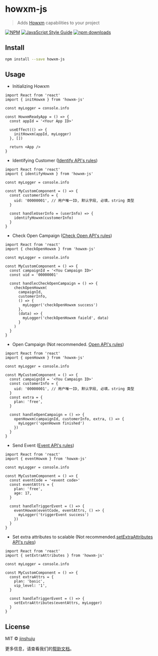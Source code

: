 # howxm-js

> Adds [Howxm](https://howxm.com/) capabilities to your project

[![NPM](https://img.shields.io/npm/v/howxm-js.svg)](https://www.npmjs.com/package/howxm-js)
[![JavaScript Style Guide](https://img.shields.io/badge/code_style-standard-brightgreen.svg)](https://standardjs.com)
[![npm downloads](https://img.shields.io/npm/dt/howxm-js.svg?style=flat-square)](https://www.npmjs.com/package/howxm-js)

## Install

```bash
npm install --save howxm-js
```

## Usage

- Initializing Howxm

```tsx
import React from 'react'
import { initHowxm } from 'howxm-js'

const myLogger = console.info

const HowxmReadyApp = () => {
  const appId = '<Your App ID>'

  useEffect(() => {
    initHowxm(appId, myLogger)
  }, [])

  return <App />
}
```

- Identifying Customer ([Identify API's rules](https://howxm.com/help/articles/x-sdk-api#part-2ae9459859b8f9f3))

```tsx
import React from 'react'
import { identifyHowxm } from 'howxm-js'

const myLogger = console.info

const MyCustomComponent = () => {
  const customerInfo = {
    uid: '00000001', // 用户唯一ID, 默认字段, 必填，string 类型
  }

  const handleUserInfo = (userInfo) => {
    identifyHowxm(customerInfo)
  }
}
```

- Check Open Campaign ([Check Open API's rules](https://howxm.com/help/articles/web-sdk-intro#4-checkopen))

```tsx
import React from 'react'
import { checkOpenHowxm } from 'howxm-js'

const myLogger = console.info

const MyCustomComponent = () => {
  const campaignId = '<You Campaign ID>'
  const uid = '00000001'

  const handlecCheckOpenCampaign = () => {
    checkOpenHowxm(
      campaignId,
      customerInfo,
      () => {
        myLogger('checkOpenHowxm success')
      },
      (data) => {
        myLogger('checkOpenHowxm faield', data)
      }
    )
  }
}
```

- Open Campaign (Not recommended. [Open API's rules](https://howxm.com/help/articles/web-sdk-intro#3-open))

```tsx
import React from 'react'
import { openHowxm } from 'howxm-js'

const myLogger = console.info

const MyCustomComponent = () => {
  const campaignId = '<You Campaign ID>'
  const customerInfo = {
    uid: '00000001', // 用户唯一ID, 默认字段, 必填，string 类型
  }
  const extra = {
    plan: 'free',
  }

  const handleOpenCampaign = () => {
    openHowxm(campaignId, customerInfo, extra, () => {
      myLogger('openHowxm finished')
    })
  }
}
```

- Send Event ([Event API's rules](https://howxm.com/help/articles/web-sdk-intro#2-event))

```tsx
import React from 'react'
import { eventHowxm } from 'howxm-js'

const myLogger = console.info

const MyCustomComponent = () => {
  const eventCode = '<event code>'
  const eventAttrs = {
    plan: 'free',
    age: 17,
  }

  const handleTriggerEvent = () => {
    eventHowxm(eventCode, eventAttrs, () => {
      myLogger('triggerEvent success')
    })
  }
}
```

- Set extra attributes to scalable (Not recommended.[setExtraAttributes API's rules](https://howxm.com/help/articles/web-sdk-intro#5-setextraattributes))

```tsx
import React from 'react'
import { setExtraAttributes } from 'howxm-js'

const myLogger = console.info

const MyCustomComponent = () => {
  const extraAttrs = {
    plan: 'basic',
    vip_level: '1',
  }

  const handleTriggerEvent = () => {
    setExtraAttributes(eventAttrs, myLogger)
  }
}
```

## License

MIT © [jinshuju](https://github.com/howxm)

更多信息，请查看我们的[帮助文档](https://howxm.com/help/articles/npm-web-sdk-intro)。
